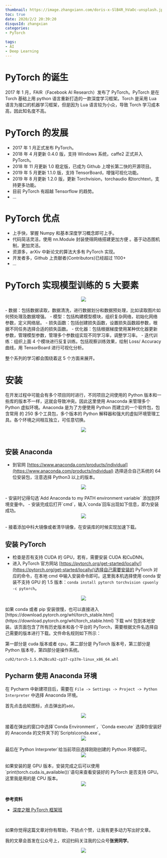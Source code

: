 ```yaml
---
thumbnail: https://image.zhangxiann.com/doris-x-SlB4R_hVaOc-unsplash.jpg
toc: true
date: 2020/2/2 20:39:20
disqusId: zhangxian
categories:
- PyTorch

tags:
- AI
- Deep Learning
---
```




# PyTorch 的诞生

2017 年 1 月，FAIR（Facebook AI Research）发布了 PyTorch。PyTorch 是在 Torch 基础上用 python 语言重新打造的一款深度学习框架。Torch 是采用 Lua 语言为接口的机器学习框架，但是因为 Lua 语言较为小众，导致 Torch 学习成本高，因此知名度不高。

<!--more-->



# PyTorch 的发展

- 2017 年 1 月正式发布 PyTorch。
- 2018 年 4 月更新 0.4.0 版，支持 Windows 系统，caffe2 正式并入 PyTorch。
- 2018 年 11 月更新 1.0 稳定版，已成为 Github 上增长第二快的开源项目。
- 2019 年 5 月更新 1.1.0 版，支持 TensorBoard，增强可视化功能。
- 2019 年 8 月更新 1.2.0 版，更新 Torchvision，torchaudio 和torchtext，支持更多功能。
- 目前 PyTorch 有超越 Tensorflow 的趋势。
- ...



# PyTorch 优点

- 上手快，掌握 Numpy 和基本深度学习概念即可上手。
- 代码简洁灵活，使用 nn.Module 封装使得网络搭建更加方便 。基于动态图机制，更加灵活。
- 资源多，arXiv 中新论文的算法大多有 PyTorch 实现。
- 开发者多，Github 上贡献者(Contributors)已经超过 1100+
- ...



# PyTorch 实现模型训练的 5 大要素

<div align="center"><img src="https://image.zhangxiann.com/图片1.png"/></div><br>
- 数据：包括数据读取，数据清洗，进行数据划分和数据预处理，比如读取图片如何预处理及数据增强。
- 模型：包括构建模型模块，组织复杂网络，初始化网络参数，定义网络层。
- 损失函数：包括创建损失函数，设置损失函数超参数，根据不同任务选择合适的损失函数。
- 优化器：包括根据梯度使用某种优化器更新参数，管理模型参数，管理多个参数组实现不同学习率，调整学习率。
- 迭代训练：组织上面 4 个模块进行反复训练。包括观察训练效果，绘制 Loss/ Accuracy 曲线，用 TensorBoard 进行可视化分析。

整个系列的学习都会围绕着这 5 个方面来展开。



# 安装

在开发过程中可能会有多个项目同时进行，不同项目之间使用的 Python 版本和一些库的版本不一样，这就会导致冲突。因此这里使用 Anaconda 来管理多个 Python 虚拟环境。Anaconda 是为了方便使用 Python 而建立的一个软件包，包含常用 的 250 多个工具包，多个版本的 Python 解释器和强大的虚拟环境管理工具。各个环境之间相互独立，可任意切换。

<div align="center"><img src="https://image.zhangxiann.com/20200515135222.png"/></div><br>


## 安装 Anaconda

- 到官网 [https://www.anaconda.com/products/individual](https://www.anaconda.com/products/individual) 选择适合自己系统的 64 位安装包，注意选择 Python3 以上的版本。

<div align="center"><img src="https://image.zhangxiann.com/20200515140549.png"/></div><br>
- 安装时记得勾选`Add Anaconda to my PATH environment variable`  添加到环境变量中。
- 安装完成后打开`cmd`，输入`conda`回车出现如下信息，即为安装成功。

<div align="center"><img src="https://image.zhangxiann.com/20200515140909.png"/></div><br>
- 接着添加中科大镜像或者清华镜像，在安装库的时候实现加速下载。



## 安装 PyTorch 

- 检查是否有支持 CUDA 的 GPU，若有，需要安装 CUDA 和CuDNN。
- 进入 PyTorch 官方网站 [https://pytorch.org/get-started/locally/](https://pytorch.org/get-started/locally/)选择自己需要安装的 PyTorch 对应的命令，在本地 cmd 中输入安装命令即可。这里我本机选择使用 conda 安装不支持 GPU 的 1.5 版本：`conda install pytorch torchvision cpuonly -c pytorch`。

<div align="center"><img src="https://image.zhangxiann.com/20200515141725.png"/></div><br>
如果 conda 或者 pip 安装很慢，也可以直接进入 [https://download.pytorch.org/whl/torch_stable.html](https://download.pytorch.org/whl/torch_stable.html) 下载 whl 包到本地安装。该页面包含了所有历史版本和各个平台的 PyTorch，需要根据文件名选择自己需要的版本进行下载。文件命名规则如下所示：

第一部分是 cuda 版本或者 cpu，第二部分是 PyTorch 版本号，第三部分是 Python 版本号，第四部分是操作系统。

`cu92/torch-1.5.0%2Bcu92-cp37-cp37m-linux_x86_64.whl`



## Pycharm 使用 Anaconda 环境

在 Pycharm 中新建项目后，需要在 `File -> Settings -> Project -> Python Interpreter` 中选择 Anaconda 环境。

首先点击齿轮图标，点击弹出的`add`，

<div align="center"><img src="https://image.zhangxiann.com/20200515143403.png"/></div><br>
接着在弹出的窗口中选择`Conda Environment`，`Conda execute` 选择你安装好的 Anaconda 的文件夹下的`Scripts\conda.exe`。

<div align="center"><img src="https://image.zhangxiann.com/20200515143634.png"/></div><br>
最后在`Python Interpreter`给当前项目选择刚刚创建的 Python 环境即可。

<div align="center"><img src="https://image.zhangxiann.com/20200515143854.png"/></div><br>
如果安装的是 GPU 版本，安装完成之后可以使用`print(torch.cuda.is_available())`语句来查看安装好的 PyTorch 是否支持 GPU。这里我是用的是 CPU 版本。

<div align="center"><img src="https://image.zhangxiann.com/20200515144017.png"/></div><br>


**参考资料**

- [深度之眼 PyTorch 框架班](https://ai.deepshare.net/detail/p_5df0ad9a09d37_qYqVmt85/6)

<br>

如果你觉得这篇文章对你有帮助，不妨点个赞，让我有更多动力写出好文章。
<br>

我的文章会首发在公众号上，欢迎扫码关注我的公众号**张贤同学**。

<div align="center"><img src="https://image.zhangxiann.com/QRcode_8cm.jpg"/></div><br>
